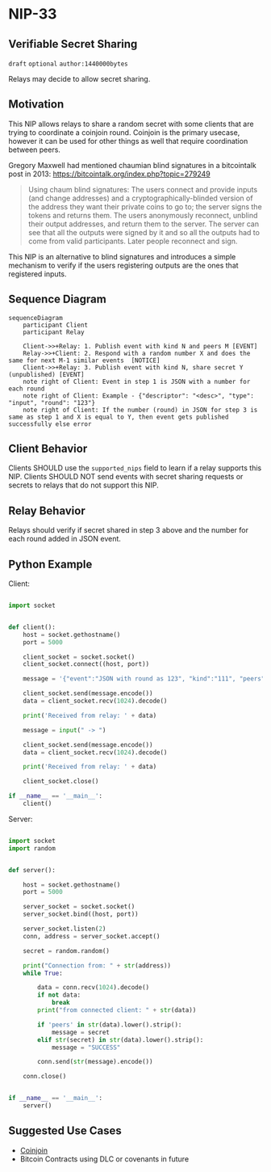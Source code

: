 NIP-33
======

Verifiable Secret Sharing
---------------

`draft` `optional` `author:1440000bytes`

Relays may decide to allow secret sharing.

Motivation
----------

This NIP allows relays to share a random secret with some clients that are trying to coordinate a coinjoin round. Coinjoin is the primary usecase, however it can be used for other things as well that require coordination between peers.

Gregory Maxwell had mentioned chaumian blind signatures in a bitcointalk post in 2013: https://bitcointalk.org/index.php?topic=279249

> Using chaum blind signatures: The users connect and provide inputs (and change addresses) and a cryptographically-blinded version of the address they want their private coins to go to; the server signs the tokens and returns them. The users anonymously reconnect, unblind their output addresses, and return them to the server. The server can see that all the outputs were signed by it and so all the outputs had to come from valid participants. Later people reconnect and sign.

This NIP is an alternative to blind signatures and introduces a simple mechanism to verify if the users registering outputs are the ones that registered inputs.

Sequence Diagram
----------

```mermaid
sequenceDiagram
    participant Client
    participant Relay

    Client->>+Relay: 1. Publish event with kind N and peers M [EVENT]
    Relay->>+Client: 2. Respond with a random number X and does the same for next M-1 similar events  [NOTICE]
    Client->>+Relay: 3. Publish event with kind N, share secret Y (unpublished) [EVENT]
    note right of Client: Event in step 1 is JSON with a number for each round
    note right of Client: Example - {"descriptor": "<desc>", "type": "input", "round": "123"}
    note right of Client: If the number (round) in JSON for step 3 is same as step 1 and X is equal to Y, then event gets published successfully else error

```

Client Behavior
---------------

Clients SHOULD use the `supported_nips` field to learn if a relay supports this NIP.  Clients SHOULD NOT send events with secret sharing requests or secrets to relays that do not support this NIP.

Relay Behavior
---------------

Relays should verify if secret shared in step 3 above and the number for each round added in JSON event.


Python Example
--------------

Client:

```python

import socket


def client():
    host = socket.gethostname()
    port = 5000

    client_socket = socket.socket()
    client_socket.connect((host, port))

    message = '{"event":"JSON with round as 123", "kind":"111", "peers":"5"}'

    client_socket.send(message.encode())
    data = client_socket.recv(1024).decode()

    print('Received from relay: ' + data)

    message = input(" -> ")

    client_socket.send(message.encode())
    data = client_socket.recv(1024).decode()

    print('Received from relay: ' + data)

    client_socket.close()

if __name__ == '__main__':
    client()
```

Server:

```python

import socket
import random


def server():

    host = socket.gethostname()
    port = 5000

    server_socket = socket.socket()
    server_socket.bind((host, port))

    server_socket.listen(2)
    conn, address = server_socket.accept()

    secret = random.random()

    print("Connection from: " + str(address))
    while True:

        data = conn.recv(1024).decode()
        if not data:
            break
        print("from connected client: " + str(data))

        if 'peers' in str(data).lower().strip():
            message = secret
        elif str(secret) in str(data).lower().strip():
            message = "SUCCESS"

        conn.send(str(message).encode())

    conn.close()


if __name__ == '__main__':
    server()
```

Suggested Use Cases
-------------------

* [Coinjoin](https://github.com/1440000bytes/joinstr)
* Bitcoin Contracts using DLC or covenants in future